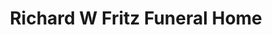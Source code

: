 ---
title: "Richard W Fritz Funeral Home"
url: /ashland/richard-w-fritz-funeral-home/
shop: Bestattungen
---